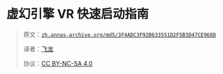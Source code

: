 # 虚幻引擎 VR 快速启动指南

> 原文：[`zh.annas-archive.org/md5/3F4ADC3F92B633551D2F5B3D47CE968D`](https://zh.annas-archive.org/md5/3F4ADC3F92B633551D2F5B3D47CE968D)
> 
> 译者：[飞龙](https://github.com/wizardforcel)
> 
> 协议：[CC BY-NC-SA 4.0](http://creativecommons.org/licenses/by-nc-sa/4.0/)
